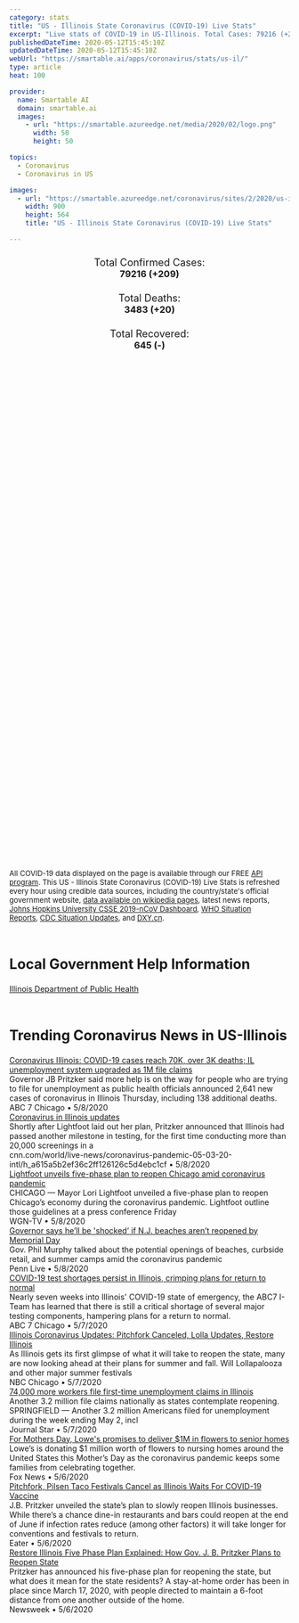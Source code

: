 ```yaml
---
category: stats
title: "US - Illinois State Coronavirus (COVID-19) Live Stats"
excerpt: "Live stats of COVID-19 in US-Illinois. Total Cases: 79216 (+209), Deaths: 3483 (+20), Recoveries: 645(-)."
publishedDateTime: 2020-05-12T15:45:10Z
updatedDateTime: 2020-05-12T15:45:10Z
webUrl: "https://smartable.ai/apps/coronavirus/stats/us-il/"
type: article
heat: 100

provider:
  name: Smartable AI
  domain: smartable.ai
  images:
    - url: "https://smartable.azureedge.net/media/2020/02/logo.png"
      width: 50
      height: 50

topics:
  - Coronavirus
  - Coronavirus in US

images:
  - url: "https://smartable.azureedge.net/coronavirus/sites/2/2020/us-il.jpg"
    width: 900
    height: 564
    title: "US - Illinois State Coronavirus (COVID-19) Live Stats"

---
```

<div class="total-stats" style="text-align: center;">
    <h3>
	    <div style="font-size: 18px; font-weight: 400;">Total Confirmed Cases:</div>
	    79216 (<span class='red'>+209</span>)
    </h3>
    <h3>
	    <div style="font-size: 18px; font-weight: 400;">Total Deaths:</div>
	    3483 (<span class='red'>+20</span>)
    </h3>
    <h3>
	    <div style="font-size: 18px; font-weight: 400;">Total Recovered:</div>
	    645 (-)
    </h3>
</div>

<script type="text/javascript" src="https://www.gstatic.com/charts/loader.js"></script>

<div id="time_series_chart" style="width: 100%; height: 400px;"></div>
<script type="text/javascript">
  google.charts.load('current', {'packages':['corechart']});
  google.charts.setOnLoadCallback(drawChart);
  function drawChart() {
    var data = google.visualization.arrayToDataTable([
      ['Date', 'Total Cases', 'Total Deaths', 'Total Recovered'],
      ['1/22/2020', 0, 0, 0],['1/23/2020', 0, 0, 0],['1/24/2020', 1, 0, 0],['1/25/2020', 1, 0, 0],['1/26/2020', 1, 0, 0],['1/27/2020', 1, 0, 0],['1/28/2020', 1, 0, 0],['1/29/2020', 1, 0, 0],['1/30/2020', 1, 0, 0],['1/31/2020', 2, 0, 0],['2/1/2020', 2, 0, 0],['2/2/2020', 2, 0, 0],['2/3/2020', 2, 0, 0],['2/4/2020', 2, 0, 0],['2/5/2020', 2, 0, 0],['2/6/2020', 2, 0, 0],['2/7/2020', 2, 0, 0],['2/8/2020', 2, 0, 0],['2/9/2020', 2, 0, 2],['2/10/2020', 2, 0, 2],['2/11/2020', 2, 0, 2],['2/12/2020', 2, 0, 2],['2/13/2020', 2, 0, 2],['2/14/2020', 2, 0, 2],['2/15/2020', 2, 0, 2],['2/16/2020', 2, 0, 2],['2/17/2020', 2, 0, 2],['2/18/2020', 2, 0, 2],['2/19/2020', 2, 0, 2],['2/20/2020', 2, 0, 2],['2/21/2020', 2, 0, 2],['2/22/2020', 2, 0, 2],['2/23/2020', 2, 0, 2],['2/24/2020', 2, 0, 2],['2/25/2020', 2, 0, 2],['2/26/2020', 2, 0, 2],['2/27/2020', 2, 0, 2],['2/28/2020', 2, 0, 2],['2/29/2020', 2, 0, 2],['3/1/2020', 3, 0, 2],['3/2/2020', 4, 0, 2],['3/3/2020', 4, 0, 2],['3/4/2020', 4, 0, 2],['3/5/2020', 5, 0, 2],['3/6/2020', 5, 0, 2],['3/7/2020', 6, 0, 2],['3/8/2020', 7, 0, 2],['3/9/2020', 7, 0, 2],['3/10/2020', 12, 0, 2],['3/11/2020', 25, 0, 2],['3/12/2020', 32, 0, 2],['3/13/2020', 46, 0, 2],['3/14/2020', 65, 0, 2],['3/15/2020', 93, 0, 2],['3/16/2020', 128, 0, 2],['3/17/2020', 183, 1, 2],['3/18/2020', 290, 1, 2],['3/19/2020', 423, 4, 2],['3/20/2020', 585, 5, 2],['3/21/2020', 753, 6, 2],['3/22/2020', 1050, 9, 2],['3/23/2020', 1285, 12, 2],['3/24/2020', 1538, 16, 2],['3/25/2020', 1871, 19, 2],['3/26/2020', 2542, 26, 2],['3/27/2020', 3033, 34, 2],['3/28/2020', 3502, 47, 2],['3/29/2020', 4600, 66, 2],['3/30/2020', 5062, 74, 2],['3/31/2020', 6002, 100, 2],['4/1/2020', 6984, 146, 2],['4/2/2020', 7700, 167, 7],['4/3/2020', 8907, 210, 7],['4/4/2020', 10362, 244, 18],['4/5/2020', 11263, 276, 19],['4/6/2020', 12267, 308, 24],['4/7/2020', 13556, 380, 26],['4/8/2020', 15082, 462, 122],['4/9/2020', 16427, 529, 158],['4/10/2020', 17893, 597, 212],['4/11/2020', 19183, 677, 215],['4/12/2020', 20855, 720, 226],['4/13/2020', 22028, 798, 258],['4/14/2020', 23248, 869, 408],['4/15/2020', 24593, 949, 428],['4/16/2020', 25733, 1073, 465],['4/17/2020', 27577, 1132, 465],['4/18/2020', 29146, 1259, 606],['4/19/2020', 30357, 1290, 606],['4/20/2020', 31508, 1349, 645],['4/21/2020', 33059, 1468, 645],['4/22/2020', 35109, 1565, 645],['4/23/2020', 36937, 1688, 645],['4/24/2020', 39656, 1795, 645],['4/25/2020', 41777, 1874, 645],['4/26/2020', 43903, 1933, 645],['4/27/2020', 45883, 1983, 645],['4/28/2020', 48102, 2125, 645],['4/29/2020', 50355, 2215, 645],['4/30/2020', 52918, 2355, 645],['5/1/2020', 55697, 2452, 645],['5/2/2020', 58505, 2559, 645],['5/3/2020', 61499, 2622, 645],['5/4/2020', 63840, 2665, 645],['5/5/2020', 65962, 2838, 645],['5/6/2020', 68232, 2977, 645],['5/7/2020', 70873, 3114, 645],['5/8/2020', 73760, 3245, 645],['5/9/2020', 76085, 3354, 645],['5/10/2020', 77741, 3412, 645],['5/11/2020', 79007, 3463, 645],['5/12/2020', 79216, 3483, 645],
    ]);
    var options = {
      curveType: 'none',
      chartArea: {'width': '80%', 'height': '80%'},
      legend: { position: 'top' },
      lineWidth: 5,
      colors: ['#f60109', '#444444', '#81B71F']
    };
    var chart = new google.visualization.LineChart(document.getElementById('time_series_chart'));
    chart.draw(data, options);
  }
</script>

<div id="geo_chart" style="width: 100%; height: 500px;"></div>
<script type="text/javascript">
  google.charts.load('current', {
    'packages':['geochart'],
    'mapsApiKey': 'AIzaSyDk1HhVhLaveyKrUhhHZ5YwzIpEcbdal6U'
  });
  google.charts.setOnLoadCallback(drawRegionsMap);
  function drawRegionsMap() {
    var data = google.visualization.arrayToDataTable([
      ['LATITUDE', 'LONGITUDE', 'DESCRIPTION', 'Total Cases', 'Total Deaths'],
      [39.8842, -91.1084, "Adams", 41, 1],[39.029, -89.5247, "Bond", 9, 1],[41.3573, -89.7372, "Bureau", 14, 1],[42.0904, -90.1396, "Carroll", 11, 2],[40.3031, -88.1549, "Champaign", 279, 6],[39.5919, -89.4258, "Christian", 30, 4],[39.215, -87.6657, "Clark", 8, 0],[38.607, -89.6844, "Clinton", 127, 10],[41.7377, -87.6976, "Cook", 53381, 2361],[39.1689, -87.673, "Crawford", 10, 0],[39.3215, -88.4504, "Cumberland", 4, 0],[41.7683, -88.7659, "DeKalb", 183, 2],[39.8644, -88.16, "Douglas", 20, 0],[41.7635, -87.9456, "DuPage", 4745, 251],[38.8676, -88.8505, "Fayette", 17, 2],[37.9721, -89.1111, "Franklin", 10, 0],[41.2763, -88.2805, "Grundy", 60, 1],[41.3515, -90.3767, "Henry", 59, 0],[40.5162, -88.0759, "Iroquois", 98, 2],[37.9013, -89.3398, "Jackson", 167, 10],[42.4302, -90.1642, "Jo Daviess", 18, 0],[41.9879, -88.4016, "Kane", 3126, 90],[41.145, -88.0539, "Kankakee", 753, 33],[41.6561, -88.4508, "Kendall", 431, 12],[41.1093, -90.3988, "Knox", 75, 0],[42.3689, -87.8272, "Lake", 5323, 173],[41.1242, -88.8295, "LaSalle", 105, 5],[40.6537, -88.3999, "Livingston", 24, 1],[40.0669, -89.4429, "Logan", 9, 0],[39.7117, -88.9965, "Macon", 146, 15],[38.7631, -90.0816, "Madison", 435, 31],[38.5224, -89.1233, "Marion", 47, 0],[41.0486, -89.0522, "Marshall", 4, 0],[42.3334, -88.2668, "McHenry", 958, 52],[40.4857, -89.0993, "McLean", 121, 3],[40.085, -89.7407, "Menard", 17, 0],[38.3402, -90.1538, "Monroe", 79, 12],[39.167, -89.4735, "Montgomery", 34, 1],[39.5925, -89.9528, "Morgan", 30, 1],[40.935, -89.7547, "Peoria", 142, 6],[38.2096, -89.9998, "Randolph", 221, 2],[41.4416, -90.4464, "Rock Island", 517, 16],[37.8262, -88.5304, "Saline", 5, 0],[39.7577, -89.9026, "Sangamon", 275, 25],[38.3188, -89.8743, "St. Clair", 761, 59],[42.4929, -89.7949, "Stephenson", 99, 0],[40.534, -89.3556, "Tazewell", 59, 4],[38.2214, -89.2127, "Washington", 17, 0],[41.7173, -89.9238, "Whiteside", 110, 8],[41.4399, -87.6231, "Will", 3740, 202],[37.8611, -88.9993, "Williamson", 44, 1],[42.45, -89.0631, "Winnebago", 932, 25],[40.7406, -89.0181, "Woodford", 15, 1],[40.5709, -88.2471, "Ford", 14, 1],[42.1236, -89.404, "Ogle", 157, 2],[40.0941, -87.6398, "Vermilion", 25, 1],[37.1258, -88.6279, "Massac", 6, 0],[39.1258, -89.8173, "Macoupin", 39, 1],[41.0904, -90.4748, "Mercer", 12, 0],[39.6441, -88.7412, "Moultrie", 6, 0],[39.9229, -88.5724, "Piatt", 7, 0],[40.2218, -88.9612, "De Witt", 3, 0],[38.9537, -88.6259, "Effingham", 6, 1],[39.1546, -90.1642, "Jersey", 17, 1],[39.1043, -88.1499, "Jasper", 48, 6],[41.729, -89.3679, "Lee", 63, 0],[40.1906, -90.1425, "Mason", 15, 0],[39.5612, -90.7234, "Pike", 1, 0],[38.3256, -88.7366, "Jefferson", 97, 15],[42.3524, -88.8693, "Boone", 206, 12],[39.2971, -90.6127, "Calhoun", 1, 0],[37.9025, -88.1279, "Gallatin", 2, 0],[38.7197, -87.8726, "Lawrence", 4, 0],[38.5276, -87.7103, "Wabash", 1, 0],[39.6265, -89.0189, "Shelby", 10, 1],[39.4774, -88.3627, "Coles", 41, 2],[38.6974, -88.2234, "Richland", 3, 0],[40.5457, -91.3829, "Hancock", 12, 0],[41.1773, -89.6582, "Stark", 1, 0],[37.1145, -89.2024, "Pulaski", 27, 0],[40.1199, -90.5666, "Schuyler", 7, 0],[40.4744, -90.2949, "Fulton", 4, 1],[39.2693, -90.2066, "Greene", 4, 0],[40.3269, -90.6082, "McDonough", 49, 2],[38.0333, -89.24, "Perry", 38, 0],[41.0629, -90.5555, "Warren", 104, 0],[37.4715, -88.9746, "Johnson", 4, 0],[38.6688, -88.4758, "Clay", 2, 0],[37.3599, -89.1654, "Union", 63, 1],[37.2416, -89.2714, "Alexander", 7, 0],[40.8539, -90.8621, "Henderson", 6, 0],[38.5208, -88.5382, "Wayne", 3, 0],[38.0902, -88.5386, "Hamilton", 3, 0],[39.9525, -90.2107, "Cass", 56, 0],[37.9789, -88.3279, "White", 2, 0],[37.4239, -88.3501, "Hardin", 1, 0],[39.9379573, -90.7152749, "Brown", 9, 0],[41.5054724, -88.0900762, "Out of IL", 84, 4],[37.417132, -88.5951751, "Pope", 1, 0],
    ]);
    var options = {
      backgroundColor: {fill:'transparent',stroke:'#FFF' ,strokeWidth:0 }, 
      displayMode: 'markers',
      region: 'US-IL', 
      resolution: 'metros',
      colorAxis: {colors: ['#F27D81', '#f60109']},
      sizeAxis: {minSize:3,  maxSize:12},
    };
    var chart = new google.visualization.GeoChart(document.getElementById('geo_chart'));
    chart.draw(data, options);
  };
</script>

<div id="geo_table"></div>
<script type="text/javascript">
  google.charts.load('current', {'packages':['table']});
  google.charts.setOnLoadCallback(drawTable);
  function drawTable() {
    var data = new google.visualization.DataTable();
    data.addColumn('string', 'Location');
    data.addColumn('number', 'Total Cases');
    data.addColumn('number', 'New Cases');
    data.addColumn('number', 'Active Cases');
    data.addColumn('number', 'Total Deaths');
    data.addColumn('number', 'New Deaths');
    data.addColumn('number', 'Total Recovered');
    data.addRows([
      [{v:"Adams", f:"Adams"}, 41, 0, 35, 1, 0, 5],[{v:"Bond", f:"Bond"}, 9, 0, 6, 1, 0, 2],[{v:"Bureau", f:"Bureau"}, 14, 0, 13, 1, 0, 0],[{v:"Carroll", f:"Carroll"}, 11, 0, 9, 2, 0, 0],[{v:"Champaign", f:"Champaign"}, 279, 0, 211, 6, 0, 62],[{v:"Christian", f:"Christian"}, 30, 0, 26, 4, 0, 0],[{v:"Clark", f:"Clark"}, 8, 0, 8, 0, 0, 0],[{v:"Clinton", f:"Clinton"}, 127, 0, 106, 10, 0, 11],[{v:"Cook", f:"Cook"}, 53381, 0, 51018, 2361, 0, 2],[{v:"Crawford", f:"Crawford"}, 10, 0, 10, 0, 0, 0],[{v:"Cumberland", f:"Cumberland"}, 4, 0, 4, 0, 0, 0],[{v:"DeKalb", f:"DeKalb"}, 183, 0, 150, 2, 0, 31],[{v:"Douglas", f:"Douglas"}, 20, 0, 20, 0, 0, 0],[{v:"DuPage", f:"DuPage"}, 4745, 0, 4394, 251, 0, 100],[{v:"Fayette", f:"Fayette"}, 17, 0, 15, 2, 0, 0],[{v:"Franklin", f:"Franklin"}, 10, 0, 10, 0, 0, 0],[{v:"Grundy", f:"Grundy"}, 60, 0, 59, 1, 0, 0],[{v:"Henry", f:"Henry"}, 59, 0, 59, 0, 0, 0],[{v:"Iroquois", f:"Iroquois"}, 98, 0, 96, 2, 0, 0],[{v:"Jackson", f:"Jackson"}, 167, 0, 143, 10, 0, 14],[{v:"Jo Daviess", f:"Jo Daviess"}, 18, 0, 18, 0, 0, 0],[{v:"Kane", f:"Kane"}, 3126, 0, 3036, 90, 0, 0],[{v:"Kankakee", f:"Kankakee"}, 753, 196, 661, 33, 3, 59],[{v:"Kendall", f:"Kendall"}, 431, 0, 343, 12, 0, 76],[{v:"Knox", f:"Knox"}, 75, 0, 75, 0, 0, 0],[{v:"Lake", f:"Lake"}, 5323, 0, 5150, 173, 0, 0],[{v:"LaSalle", f:"LaSalle"}, 105, 0, 92, 5, 0, 8],[{v:"Livingston", f:"Livingston"}, 24, 0, 23, 1, 0, 0],[{v:"Logan", f:"Logan"}, 9, 0, 7, 0, 0, 2],[{v:"Macon", f:"Macon"}, 146, 0, 131, 15, 0, 0],[{v:"Madison", f:"Madison"}, 435, 0, 332, 31, 0, 72],[{v:"Marion", f:"Marion"}, 47, 0, 47, 0, 0, 0],[{v:"Marshall", f:"Marshall"}, 4, 0, 4, 0, 0, 0],[{v:"McHenry", f:"McHenry"}, 958, 0, 906, 52, 0, 0],[{v:"McLean", f:"McLean"}, 121, 0, 45, 3, 0, 73],[{v:"Menard", f:"Menard"}, 17, 0, 17, 0, 0, 0],[{v:"Monroe", f:"Monroe"}, 79, 0, 67, 12, 0, 0],[{v:"Montgomery", f:"Montgomery"}, 34, 0, 33, 1, 0, 0],[{v:"Morgan", f:"Morgan"}, 30, 0, 29, 1, 0, 0],[{v:"Peoria", f:"Peoria"}, 142, 1, 123, 6, 1, 13],[{v:"Randolph", f:"Randolph"}, 221, 0, 184, 2, 0, 35],[{v:"Rock Island", f:"Rock Island"}, 517, 0, 501, 16, 0, 0],[{v:"Saline", f:"Saline"}, 5, 0, 4, 0, 0, 1],[{v:"Sangamon", f:"Sangamon"}, 275, 13, 219, 25, 6, 31],[{v:"St. Clair", f:"St. Clair"}, 761, 42, 702, 59, 7, 0],[{v:"Stephenson", f:"Stephenson"}, 99, 0, 94, 0, 0, 5],[{v:"Tazewell", f:"Tazewell"}, 59, 0, 55, 4, 0, 0],[{v:"Washington", f:"Washington"}, 17, 0, 15, 0, 0, 2],[{v:"Whiteside", f:"Whiteside"}, 110, 6, 92, 8, 2, 10],[{v:"Will", f:"Will"}, 3740, 0, 3538, 202, 0, 0],[{v:"Williamson", f:"Williamson"}, 44, 0, 37, 1, 0, 6],[{v:"Winnebago", f:"Winnebago"}, 932, 0, 907, 25, 0, 0],[{v:"Woodford", f:"Woodford"}, 15, 0, 14, 1, 0, 0],[{v:"Ford", f:"Ford"}, 14, 0, 13, 1, 0, 0],[{v:"Ogle", f:"Ogle"}, 157, 8, 155, 2, 1, 0],[{v:"Vermilion", f:"Vermilion"}, 25, 0, 24, 1, 0, 0],[{v:"Massac", f:"Massac"}, 6, 0, 4, 0, 0, 2],[{v:"Macoupin", f:"Macoupin"}, 39, 0, 27, 1, 0, 11],[{v:"Mercer", f:"Mercer"}, 12, 0, 12, 0, 0, 0],[{v:"Moultrie", f:"Moultrie"}, 6, 0, 6, 0, 0, 0],[{v:"Piatt", f:"Piatt"}, 7, 0, 5, 0, 0, 2],[{v:"De Witt", f:"De Witt"}, 3, 0, 2, 0, 0, 1],[{v:"Effingham", f:"Effingham"}, 6, 0, 5, 1, 0, 0],[{v:"Jersey", f:"Jersey"}, 17, 0, 11, 1, 0, 5],[{v:"Jasper", f:"Jasper"}, 48, 0, 42, 6, 0, 0],[{v:"Lee", f:"Lee"}, 63, 0, 60, 0, 0, 3],[{v:"Mason", f:"Mason"}, 15, 0, 15, 0, 0, 0],[{v:"Pike", f:"Pike"}, 1, 0, 1, 0, 0, 0],[{v:"Jefferson", f:"Jefferson"}, 97, 0, 82, 15, 0, 0],[{v:"Boone", f:"Boone"}, 206, 0, 194, 12, 0, 0],[{v:"Calhoun", f:"Calhoun"}, 1, 0, 0, 0, 0, 1],[{v:"Gallatin", f:"Gallatin"}, 2, 0, 2, 0, 0, 0],[{v:"Lawrence", f:"Lawrence"}, 4, 0, 4, 0, 0, 0],[{v:"Wabash", f:"Wabash"}, 1, 0, 1, 0, 0, 0],[{v:"Shelby", f:"Shelby"}, 10, 0, 9, 1, 0, 0],[{v:"Coles", f:"Coles"}, 41, 0, 39, 2, 0, 0],[{v:"Richland", f:"Richland"}, 3, 0, 3, 0, 0, 0],[{v:"Hancock", f:"Hancock"}, 12, 0, 12, 0, 0, 0],[{v:"Stark", f:"Stark"}, 1, 0, 1, 0, 0, 0],[{v:"Pulaski", f:"Pulaski"}, 27, 0, 27, 0, 0, 0],[{v:"Schuyler", f:"Schuyler"}, 7, 0, 7, 0, 0, 0],[{v:"Fulton", f:"Fulton"}, 4, 0, 3, 1, 0, 0],[{v:"Greene", f:"Greene"}, 4, 0, 4, 0, 0, 0],[{v:"McDonough", f:"McDonough"}, 49, 0, 47, 2, 0, 0],[{v:"Perry", f:"Perry"}, 38, 0, 38, 0, 0, 0],[{v:"Warren", f:"Warren"}, 104, 0, 104, 0, 0, 0],[{v:"Johnson", f:"Johnson"}, 4, 0, 4, 0, 0, 0],[{v:"Clay", f:"Clay"}, 2, 0, 2, 0, 0, 0],[{v:"Union", f:"Union"}, 63, 0, 62, 1, 0, 0],[{v:"Alexander", f:"Alexander"}, 7, 0, 7, 0, 0, 0],[{v:"Henderson", f:"Henderson"}, 6, 0, 6, 0, 0, 0],[{v:"Wayne", f:"Wayne"}, 3, 0, 3, 0, 0, 0],[{v:"Hamilton", f:"Hamilton"}, 3, 0, 3, 0, 0, 0],[{v:"Cass", f:"Cass"}, 56, 0, 56, 0, 0, 0],[{v:"White", f:"White"}, 2, 0, 2, 0, 0, 0],[{v:"Hardin", f:"Hardin"}, 1, 0, 1, 0, 0, 0],[{v:"Brown", f:"Brown"}, 9, 0, 9, 0, 0, 0],[{v:"Out of IL", f:"Out of IL"}, 84, 0, 80, 4, 0, 0],[{v:"Pope", f:"Pope"}, 1, 0, 1, 0, 0, 0],
    ]);
    data.setProperty(0, 0, 'style', 'min-width:100px');
    var table = new google.visualization.Table(document.getElementById('geo_table'));
    table.draw(data, {allowHtml: true, sortColumn: 2, sortAscending: false, width: '660px', height: '100%'});
  }
</script>

<span style="font-size: 13px">All COVID-19 data displayed on the page is available through our FREE <a href="https://developer.smartable.ai">API program</a>. This US - Illinois State Coronavirus (COVID-19) Live Stats is refreshed every hour using credible data sources, including the country/state's official government website, <a href="https://en.wikipedia.org/wiki/2019%E2%80%9320_coronavirus_pandemic" target="_blank">data available on wikipedia pages</a>, latest news reports, <a href="https://systems.jhu.edu/research/public-health/ncov/" target="_blank">Johns Hopkins University CSSE 2019-nCoV Dashboard</a>, <a href="https://www.who.int/emergencies/diseases/novel-coronavirus-2019/situation-reports" target="_blank">WHO Situation Reports</a>, <a href="https://www.cdc.gov/coronavirus/2019-ncov/index.html" target="_blank">CDC Situation Updates</a>, and <a href="https://ncov.dxy.cn/ncovh5/view/pneumonia" target="_blank">DXY.cn</a>.</span>

<h2 id="news" class="center" style="margin-top: 60px; font-size: 25px;">Local Government Help Information</h2>
<div class="info center">
<a href="http://www.dph.illinois.gov/topics-services/diseases-and-conditions/diseases-a-z-list/coronavirus/media-publications" target="_blank">Illinois Department of Public Health</a>
</div>
<h2 id="news" class="center" style="margin-top: 60px; font-size: 25px;">Trending Coronavirus News in US-Illinois</h2>
<div class="row">
<div class="col-md-6 col-sm-12">
  <div class="content-card">
	<a href="https://abc7chicago.com/illinois-coronavirus-covid-cases-unemployment/6162898/"><div class="card-image" style="background-image: url(https://cdn.abcotvs.com/dip/images/6162854_050820-wls-diane-pritzker-unemeployment-5apkg-vid.jpg)"></div></a>
	<div class="content">
		<div class="card-title"><a href="https://abc7chicago.com/illinois-coronavirus-covid-cases-unemployment/6162898/">Coronavirus Illinois: COVID-19 cases reach 70K, over 3K deaths; IL unemployment system upgraded as 1M file claims</a></div>
		<div class="card-excerpt">Governor JB Pritzker said more help is on the way for people who are trying to file for unemployment as public health officials announced 2,641 new cases of coronavirus in Illinois Thursday, including 138 additional deaths.</div>
		<div class="card-meta">
			<span class="card-provider">ABC 7 Chicago</span> • <span class="card-date">5/8/2020</span>
		</div>
	</div>
  </div>
</div>
<div class="col-md-6 col-sm-12">
  <div class="content-card">
	<a href="https://www.cnn.com/world/live-news/coronavirus-pandemic-05-03-20-intl/h_a615a5b2ef36c2ff126126c5d4ebc1cf"><div class="card-image" style="background-image: url(https://cdn.cnn.com/cnnnext/dam/assets/200213161538-cdc-novel-coronavirus-test-kit-super-tease.jpg)"></div></a>
	<div class="content">
		<div class="card-title"><a href="https://www.cnn.com/world/live-news/coronavirus-pandemic-05-03-20-intl/h_a615a5b2ef36c2ff126126c5d4ebc1cf">Coronavirus in Illinois updates</a></div>
		<div class="card-excerpt">Shortly after Lightfoot laid out her plan, Pritzker announced that Illinois had passed another milestone in testing, for the first time conducting more than 20,000 screenings in a</div>
		<div class="card-meta">
			<span class="card-provider">cnn.com/world/live-news/coronavirus-pandemic-05-03-20-intl/h_a615a5b2ef36c2ff126126c5d4ebc1cf</span> • <span class="card-date">5/8/2020</span>
		</div>
	</div>
  </div>
</div>
<div class="col-md-6 col-sm-12">
  <div class="content-card">
	<a href="https://www.cnn.com/us/live-news/us-coronavirus-update-05-05-20/h_7b7a2291a88d0a0d0ea30eefc36e9333"><div class="card-image" style="background-image: url(https://cdn.cnn.com/cnnnext/dam/assets/200213175739-03-coronavirus-0213-super-tease.jpg)"></div></a>
	<div class="content">
		<div class="card-title"><a href="https://www.cnn.com/us/live-news/us-coronavirus-update-05-05-20/h_7b7a2291a88d0a0d0ea30eefc36e9333">Lightfoot unveils five-phase plan to reopen Chicago amid coronavirus pandemic</a></div>
		<div class="card-excerpt">CHICAGO — Mayor Lori Lightfoot unveiled a five-phase plan to reopen Chicago’s economy during the coronavirus pandemic. Lightfoot outline those guidelines at a press conference Friday</div>
		<div class="card-meta">
			<span class="card-provider">WGN-TV</span> • <span class="card-date">5/8/2020</span>
		</div>
	</div>
  </div>
</div>
<div class="col-md-6 col-sm-12">
  <div class="content-card">
	<a href="https://www.cnn.com/us/live-news/us-coronavirus-update-04-23-20/h_673b88d518ec47c184a3065d312041b4"><div class="card-image" style="background-image: url(https://dynaimage.cdn.cnn.com/cnn/digital-images/w_900,h_600/2bfdb35e-8165-4e39-9423-2b9bb132e646.jpg)"></div></a>
	<div class="content">
		<div class="card-title"><a href="https://www.cnn.com/us/live-news/us-coronavirus-update-04-23-20/h_673b88d518ec47c184a3065d312041b4">Governor says he’ll be 'shocked’ if N.J. beaches aren’t reopened by Memorial Day</a></div>
		<div class="card-excerpt">Gov. Phil Murphy talked about the potential openings of beaches, curbside retail, and summer camps amid the coronavirus pandemic</div>
		<div class="card-meta">
			<span class="card-provider">Penn Live</span> • <span class="card-date">5/8/2020</span>
		</div>
	</div>
  </div>
</div>
<div class="col-md-6 col-sm-12">
  <div class="content-card">
	<a href="https://abc7chicago.com/coronavirus-illinois-reopen-covid-19-test/6161490/"><div class="card-image" style="background-image: url(https://cdn.abcotvs.com/dip/images/6161573_050720-wls-goudie-iteam-data-testing-6p-vid.jpg)"></div></a>
	<div class="content">
		<div class="card-title"><a href="https://abc7chicago.com/coronavirus-illinois-reopen-covid-19-test/6161490/">COVID-19 test shortages persist in Illinois, crimping plans for return to normal</a></div>
		<div class="card-excerpt">Nearly seven weeks into Illinois' COVID-19 state of emergency, the ABC7 I-Team has learned that there is still a critical shortage of several major testing components, hampering plans for a return to normal.</div>
		<div class="card-meta">
			<span class="card-provider">ABC 7 Chicago</span> • <span class="card-date">5/7/2020</span>
		</div>
	</div>
  </div>
</div>
<div class="col-md-6 col-sm-12">
  <div class="content-card">
	<a href="https://www.nbcchicago.com/news/local/illinois-coronavirus-updates-lollapalooza-latest-restore-illinois-health-regions/2267439/"><div class="card-image" style="background-image: url(https://media.nbcchicago.com/2019/09/GettyImages-174148368.jpg?resize=1200%2C675)"></div></a>
	<div class="content">
		<div class="card-title"><a href="https://www.nbcchicago.com/news/local/illinois-coronavirus-updates-lollapalooza-latest-restore-illinois-health-regions/2267439/">Illinois Coronavirus Updates: Pitchfork Canceled, Lolla Updates, Restore Illinois</a></div>
		<div class="card-excerpt">As Illinois gets its first glimpse of what it will take to reopen the state, many are now looking ahead at their plans for summer and fall. Will Lollapalooza and other major summer festivals</div>
		<div class="card-meta">
			<span class="card-provider">NBC Chicago</span> • <span class="card-date">5/7/2020</span>
		</div>
	</div>
  </div>
</div>
<div class="col-md-6 col-sm-12">
  <div class="content-card">
	<a href="https://www.pjstar.com/news/20200507/74000-more-workers-file-first-time-unemployment-claims-in-illinois"><div class="card-image" style="background-image: url(https://www.pjstar.com/apps/pbcsi.dll/bilde?Site=IP&Date=20200507&Category=NEWS&ArtNo=200509830&Ref=AR)"></div></a>
	<div class="content">
		<div class="card-title"><a href="https://www.pjstar.com/news/20200507/74000-more-workers-file-first-time-unemployment-claims-in-illinois">74,000 more workers file first-time unemployment claims in Illinois</a></div>
		<div class="card-excerpt">Another 3.2 million file claims nationally as states contemplate reopening. SPRINGFIELD — Another 3.2 million Americans filed for unemployment during the week ending May 2, incl</div>
		<div class="card-meta">
			<span class="card-provider">Journal Star</span> • <span class="card-date">5/7/2020</span>
		</div>
	</div>
  </div>
</div>
<div class="col-md-6 col-sm-12">
  <div class="content-card">
	<a href="https://www.foxnews.com/us/mothers-day-lowes-1m-flowers-senior-homes"><div class="card-image" style="background-image: url(https://a57.foxnews.com/static.foxnews.com/foxnews.com/content/uploads/2020/05/640/320/LOWES-1.jpg?ve=1&tl=1)"></div></a>
	<div class="content">
		<div class="card-title"><a href="https://www.foxnews.com/us/mothers-day-lowes-1m-flowers-senior-homes">For Mothers Day, Lowe's promises to deliver $1M in flowers to senior homes</a></div>
		<div class="card-excerpt">Lowe’s is donating $1 million worth of flowers to nursing homes around the United States this Mother’s Day as the coronavirus pandemic keeps some families from celebrating together.</div>
		<div class="card-meta">
			<span class="card-provider">Fox News</span> • <span class="card-date">5/6/2020</span>
		</div>
	</div>
  </div>
</div>
<div class="col-md-6 col-sm-12">
  <div class="content-card">
	<a href="https://chicago.eater.com/2020/5/5/21248531/illinois-restaurants-bars-reopen-in-late-june-coronavirus"><div class="card-image" style="background-image: url(https://cdn.vox-cdn.com/thumbor/upeA5oIx4zwZLfE9KCL_aRReNbc=/1400x0/filters:no_upscale()/cdn.vox-cdn.com/uploads/chorus_asset/file/19947158/Screen_Shot_2020_05_05_at_3.59.21_PM.png)"></div></a>
	<div class="content">
		<div class="card-title"><a href="https://chicago.eater.com/2020/5/5/21248531/illinois-restaurants-bars-reopen-in-late-june-coronavirus">Pitchfork, Pilsen Taco Festivals Cancel as Illinois Waits For COVID-19 Vaccine</a></div>
		<div class="card-excerpt">J.B. Pritzker unveiled the state’s plan to slowly reopen Illinois businesses. While there’s a chance dine-in restaurants and bars could reopen at the end of June if infection rates reduce (among other factors) it will take longer for conventions and festivals to return.</div>
		<div class="card-meta">
			<span class="card-provider">Eater</span> • <span class="card-date">5/6/2020</span>
		</div>
	</div>
  </div>
</div>
<div class="col-md-6 col-sm-12">
  <div class="content-card">
	<a href="https://www.cnn.com/us/live-news/us-coronavirus-update-05-05-20/h_7b7a2291a88d0a0d0ea30eefc36e9333"><div class="card-image" style="background-image: url(https://cdn.cnn.com/cnnnext/dam/assets/200213175739-03-coronavirus-0213-super-tease.jpg)"></div></a>
	<div class="content">
		<div class="card-title"><a href="https://www.cnn.com/us/live-news/us-coronavirus-update-05-05-20/h_7b7a2291a88d0a0d0ea30eefc36e9333">Restore Illinois Five Phase Plan Explained: How Gov. J. B. Pritzker Plans to Reopen State</a></div>
		<div class="card-excerpt">Pritzker has announced his five-phase plan for reopening the state, but what does it mean for the state residents? A stay-at-home order has been in place since March 17, 2020, with people directed to maintain a 6-foot distance from one another outside of the home.</div>
		<div class="card-meta">
			<span class="card-provider">Newsweek</span> • <span class="card-date">5/6/2020</span>
		</div>
	</div>
  </div>
</div>

</div>

